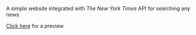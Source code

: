A simple website integrated with <i>The New York Times</i> API for searching any news

[Click here](https://group3project.hng011.com/) for a preview
